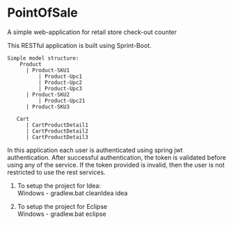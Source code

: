 # PointOfSale
A simple web-application for retail store check-out counter
  
This RESTful application is built using Sprint-Boot.  

```
Simple model structure:  
    Product  
      | Product-SKU1  
          | Product-Upc1  
          | Product-Upc2  
          | Product-Upc3  
      | Product-SKU2  
          | Product-Upc21  
      | Product-SKU3  
        
   Cart  
      | CartProductDetail1  
      | CartProductDetail2  
      | CartProductDetail3  
```        
In this application each user is authenticated using spring jwt authentication. After successful authentication, the token is validated before using any of the service. If the token provided is invalid, then the user is not restricted to use the rest services.  
  
1. To setup the project for Idea:  
	Windows - gradlew.bat cleanIdea idea  
  
2. To setup the project for Eclipse  
	Windows - gradlew.bat eclipse  
  
